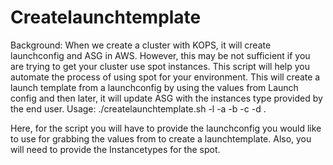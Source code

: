# Createlaunchtemplate
Background: When we create a cluster with KOPS, it will create launchconfig and ASG in AWS. However, this may be not sufficient if you are trying to get your cluster use spot instances. This script will help you automate the process of using spot for your environment. 
This will create a launch template from a launchconfig by using the values from Launch config and then later, it will update ASG with the instances type provided by the end user.
Usage: ./createlaunchtemplate.sh -l <launchconfigname> -a <instancetype1> -b <instnacetype2> -c <instancetype3> -d <instancetype4>. 
  
  Here, for the script you will have to provide the launchconfig you would like to use for grabbing the values from to create a launchtemplate. Also, you will need to provide the Instancetypes for the spot. 
  

